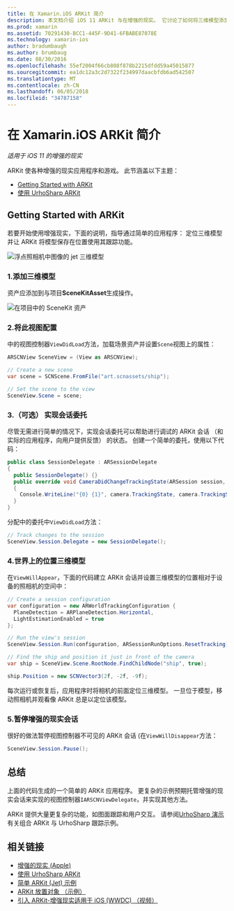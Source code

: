 ```yaml
---
title: 在 Xamarin.iOS ARKit 简介
description: 本文档介绍 iOS 11 ARKit 与在增强的现实。 它讨论了如何将三维模型添加到应用程序、 配置视图、 实现会话委托、 在世界中，定位三维模型和暂停增强的现实会话。
ms.prod: xamarin
ms.assetid: 70291430-BCC1-445F-9D41-6FBABE87078E
ms.technology: xamarin-ios
author: bradumbaugh
ms.author: brumbaug
ms.date: 08/30/2016
ms.openlocfilehash: 55ef2004f66cb808f878b2215dfdd59a45015877
ms.sourcegitcommit: ea1dc12a3c2d7322f234997daacbfdb6ad542507
ms.translationtype: MT
ms.contentlocale: zh-CN
ms.lasthandoff: 06/05/2018
ms.locfileid: "34787158"
---
```

# <a name="introduction-to-arkit-in-xamarinios"></a>在 Xamarin.iOS ARKit 简介

_适用于 iOS 11 的增强的现实_

ARKit 使各种增强的现实应用程序和游戏。 此节涵盖以下主题：

- [Getting Started with ARKit](#gettingstarted)
- [使用 UrhoSharp ARKit](urhosharp.md)

<a name="gettingstarted" />

## <a name="getting-started-with-arkit"></a>Getting Started with ARKit

若要开始使用增强现实，下面的说明，指导通过简单的应用程序： 定位三维模型并让 ARKit 将模型保存在位置使用其跟踪功能。

![浮点照相机中图像的 jet 三维模型](images/jet-sml.png)

### <a name="1-add-a-3d-model"></a>1.添加三维模型

资产应添加到与项目**SceneKitAsset**生成操作。

![在项目中的 SceneKit 资产](images/scene-assets.png)


### <a name="2-configure-the-view"></a>2.将此视图配置

中的视图控制器`ViewDidLoad`方法，加载场景资产并设置`Scene`视图上的属性：

```csharp
ARSCNView SceneView = (View as ARSCNView);

// Create a new scene
var scene = SCNScene.FromFile("art.scnassets/ship");

// Set the scene to the view
SceneView.Scene = scene;
```

### <a name="3-optionally-implement-a-session-delegate"></a>3.（可选） 实现会话委托

尽管无需进行简单的情况下，实现会话委托可以帮助进行调试的 ARKit 会话 （和实际的应用程序，向用户提供反馈） 的状态。 创建一个简单的委托，使用以下代码：

```csharp
public class SessionDelegate : ARSessionDelegate
{
  public SessionDelegate() {}
  public override void CameraDidChangeTrackingState(ARSession session, ARCamera camera)
  {
    Console.WriteLine("{0} {1}", camera.TrackingState, camera.TrackingStateReason);
  }
}
```

分配中的委托中`ViewDidLoad`方法：

```csharp
// Track changes to the session
SceneView.Session.Delegate = new SessionDelegate();
```

### <a name="4-position-the-3d-model-in-the-world"></a>4.世界上的位置三维模型

在`ViewWillAppear`，下面的代码建立 ARKit 会话并设置三维模型的位置相对于设备的照相机的空间中：

```csharp
// Create a session configuration
var configuration = new ARWorldTrackingConfiguration {
  PlaneDetection = ARPlaneDetection.Horizontal,
  LightEstimationEnabled = true
};

// Run the view's session
SceneView.Session.Run(configuration, ARSessionRunOptions.ResetTracking);

// Find the ship and position it just in front of the camera
var ship = SceneView.Scene.RootNode.FindChildNode("ship", true);

ship.Position = new SCNVector3(2f, -2f, -9f);
```

每次运行或恢复后，应用程序时将相机的前面定位三维模型。 一旦位于模型，移动照相机并观看像 ARKit 总是以定位该模型。

### <a name="5-pause-the-augmented-reality-session"></a>5.暂停增强的现实会话

很好的做法暂停视图控制器不可见的 ARKit 会话 (在`ViewWillDisappear`方法：

```csharp
SceneView.Session.Pause();
```

## <a name="summary"></a>总结

上面的代码生成的一个简单的 ARKit 应用程序。 更复杂的示例预期托管增强的现实会话来实现的视图控制器`IARSCNViewDelegate`，并实现其他方法。

ARKit 提供大量更复杂的功能，如图面跟踪和用户交互。 请参阅[UrhoSharp 演示](urhosharp.md)有关组合 ARKit 与 UrhoSharp 跟踪示例。


## <a name="related-links"></a>相关链接

- [增强的现实 (Apple)](https://developer.apple.com/arkit/)
- [使用 UrhoSharp ARKit](urhosharp.md)
- [简单 ARKit (Jet) 示例](https://developer.xamarin.com/samples/monotouch/ios11/ARKitSample/)
- [ARKit 放置对象 （示例）](https://developer.xamarin.com/samples/monotouch/ios11/ARKitPlacingObjects/)
- [引入 ARKit-增强现实适用于 iOS (WWDC) （视频）](https://developer.apple.com/videos/play/wwdc2017/602/)
